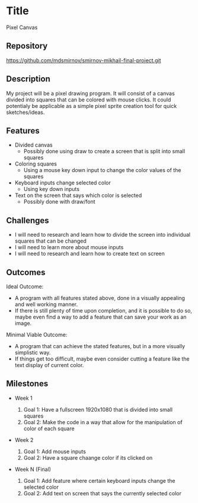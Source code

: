 # Title
Pixel Canvas

## Repository
https://github.com/mdsmirnov/smirnov-mikhail-final-project.git 

## Description
My project will be a pixel drawing program. It will consist of a canvas divided into squares that can be colored with mouse clicks. 
It could potentialy be applicable as a simple pixel sprite creation tool for quick sketches/ideas.

## Features
- Divided canvas
	- Possibly done using draw to create a screen that is split into small squares
- Coloring squares
	- Using a mouse key down input to change the color values of the squares
- Keyboard inputs change selected color
	- Using key down inputs
- Text on the screen that says which color is selected
	- Possibly done with draw/font

## Challenges
- I will need to research and learn how to divide the screen into individual squares that can be changed
- I will need to learn more about mouse inputs
- I will need to research and learn how to create text on screen

## Outcomes
Ideal Outcome:
- A program with all features stated above, done in a visually appealing and well working manner.
- If there is still plenty of time upon completion, and it is possible to do so, maybe even find a way to add a feature that can save your work as an image.

Minimal Viable Outcome:
- A program that can achieve the stated features, but in a more visually simplistic way.
- If things get too difficult, maybe even consider cutting a feature like the text display of current color.

## Milestones

- Week 1
  1. Goal 1: Have a fullscreen 1920x1080 that is divided into small squares
  2. Goal 2: Make the code in a way that allow for the manipulation of color of each square

- Week 2
  1. Goal 1: Add mouse inputs
  2. Goal 2: Have a square chaange color if its clicked on

- Week N (Final)
  1. Goal 1: Add feature where certain keyboard inputs change the selected color
  2. Goal 2: Add text on screen that says the currently selected color
